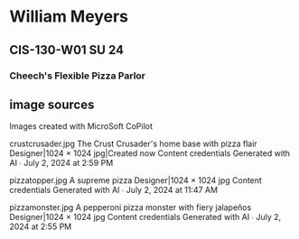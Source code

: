 # William Meyers
## CIS-130-W01 SU 24
### Cheech's Flexible Pizza Parlor
## image sources
Images created with MicroSoft CoPilot

crustcrusader.jpg
The Crust Crusader's home base with pizza flair
Designer|1024 × 1024 jpg|Created now
Content credentials
Generated with AI ∙ July 2, 2024 at 2:59 PM

pizzatopper.jpg
A supreme pizza
Designer|1024 × 1024 jpg
Content credentials
Generated with AI ∙ July 2, 2024 at 11:47 AM

pizzamonster.jpg
A pepperoni pizza monster with fiery jalapeños
Designer|1024 × 1024 jpg
Content credentials
Generated with AI ∙ July 2, 2024 at 2:55 PM

